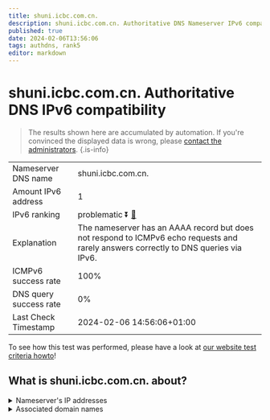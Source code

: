 ```yaml
---
title: shuni.icbc.com.cn.
description: shuni.icbc.com.cn. Authoritative DNS Nameserver IPv6 compatibility
published: true
date: 2024-02-06T13:56:06
tags: authdns, rank5
editor: markdown
---
```


# shuni.icbc.com.cn. Authoritative DNS IPv6 compatibility

> The results shown here are accumulated by automation. If you're convinced the displayed data is wrong, please [contact the administrators](/howto/chat). 
{.is-info}




|   |   |
| - | - |
| Nameserver DNS name | shuni.icbc.com.cn.
| Amount IPv6 address | 1
| IPv6 ranking | problematic :arrow_double_down: [🔗](/howto/ranking) |
| Explanation | The nameserver has an AAAA record but does not respond to ICMPv6 echo requests and rarely answers correctly to DNS queries via IPv6. |
| ICMPv6 success rate | 100%|
| DNS query success rate | 0% |
| Last Check Timestamp | 2024-02-06 14:56:06+01:00 |

To see how this test was performed, please have a look at [our website test criteria howto](/howto/testcriteria/authdns)!


## What is shuni.icbc.com.cn. about?




<details>
<summary>Nameserver's IP addresses</summary>

2408:8026:a0:1000::fffb

</details>



<details>
<summary>Associated domain names</summary>

www.icbc-ltd.com

</details>
